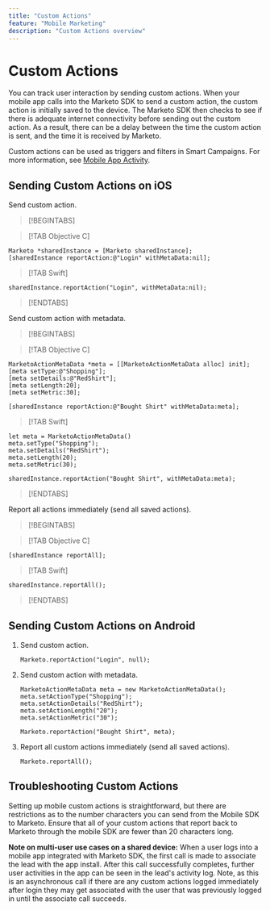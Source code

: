 ```yaml
---
title: "Custom Actions"
feature: "Mobile Marketing"
description: "Custom Actions overview"
---
```


# Custom Actions

You can track user interaction by sending custom actions. When your mobile app calls into the Marketo SDK to send a custom action, the custom action is initially saved to the device. The Marketo SDK then checks to see if there is adequate internet connectivity before sending out the custom action. As a result, there can be a delay between the time the custom action is sent, and the time it is received by Marketo.

Custom actions can be used as triggers and filters in Smart Campaigns. For more information, see [Mobile App Activity](https://experienceleague.adobe.com/en/docs/marketo/using/product-docs/core-marketo-concepts/smart-campaigns/flow-actions/triggers-and-filters-for-mobile-smart-campaigns).

## Sending Custom Actions on iOS

Send custom action.

>[!BEGINTABS]

>[!TAB Objective C]

```
Marketo *sharedInstance = [Marketo sharedInstance];
[sharedInstance reportAction:@"Login" withMetaData:nil];
```

>[!TAB Swift]

```
sharedInstance.reportAction("Login", withMetaData:nil);
```

>[!ENDTABS]

Send custom action with metadata.

>[!BEGINTABS]

>[!TAB Objective C]

```
MarketoActionMetaData *meta = [[MarketoActionMetaData alloc] init];
[meta setType:@"Shopping"];
[meta setDetails:@"RedShirt"];
[meta setLength:20];
[meta setMetric:30];

[sharedInstance reportAction:@"Bought Shirt" withMetaData:meta];
```

>[!TAB Swift]

```
let meta = MarketoActionMetaData()
meta.setType("Shopping");
meta.setDetails("RedShirt");
meta.setLength(20);
meta.setMetric(30);

sharedInstance.reportAction("Bought Shirt", withMetaData:meta);
```

>[!ENDTABS]

Report all actions immediately (send all saved actions).

>[!BEGINTABS]

>[!TAB Objective C]

```
[sharedInstance reportAll];
```

>[!TAB Swift]

```
sharedInstance.reportAll();
```

>[!ENDTABS]

## Sending Custom Actions on Android

1. Send custom action.

    ```
    Marketo.reportAction("Login", null);
    ```

1. Send custom action with metadata.

    ```
    MarketoActionMetaData meta = new MarketoActionMetaData();
    meta.setActionType("Shopping");
    meta.setActionDetails("RedShirt");
    meta.setActionLength("20");
    meta.setActionMetric("30");

    Marketo.reportAction("Bought Shirt", meta);
    ```

1. Report all custom actions immediately (send all saved actions).

    ```
    Marketo.reportAll();
    ```

## Troubleshooting Custom Actions

Setting up mobile custom actions is straightforward, but there are restrictions as to the number characters you can send from the Mobile SDK to Marketo. Ensure that all of your custom actions that report back to Marketo through the mobile SDK are fewer than 20 characters long.

**Note on multi-user use cases on a shared device:** When a user logs into a mobile app integrated with Marketo SDK, the first call is made to associate the lead with the app install. After this call successfully completes, further user activities in the app can be seen in the lead's activity log. Note, as this is an asynchronous call if there are any custom actions logged immediately after login they may get associated with the user that was previously logged in until the associate call succeeds.
